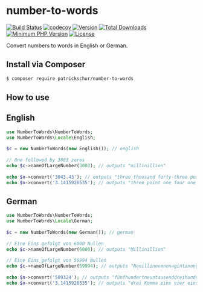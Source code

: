 # number-to-words
[![Build Status](https://travis-ci.org/patrickschur/number-to-words.svg?branch=master)](https://travis-ci.org/patrickschur/number-to-words)
[![codecov](https://codecov.io/gh/patrickschur/number-to-words/branch/master/graph/badge.svg)](https://codecov.io/gh/patrickschur/number-to-words)
[![Version](https://img.shields.io/packagist/v/patrickschur/number-to-words.svg?style=flat-square)](https://packagist.org/packages/patrickschur/number-to-words)
[![Total Downloads](https://img.shields.io/packagist/dt/patrickschur/number-to-words.svg?style=flat-square)](https://packagist.org/packages/patrickschur/number-to-words)
[![Minimum PHP Version](https://img.shields.io/badge/php-%3E%3D%207.1-FF.svg?style=flat-square)](http://php.net/)
[![License](https://img.shields.io/packagist/l/patrickschur/number-to-words.svg?style=flat-square)](https://opensource.org/licenses/MIT)

Convert numbers to words in English or German.

Install via Composer
-
```bash
$ composer require patrickschur/number-to-words
```

How to use
-
English
-
```php
use NumberToWords\NumberToWords;
use NumberToWords\Locale\English;
 
$c = new NumberToWords(new English()); // english
 
// One followed by 3003 zeros
echo $c->nameOfLargeNumber(3003); // outputs "millinillion"
 
echo $n->convert('3043.43'); // outputs "three thousand forty-three point four three"
echo $n->convert('3.1415926535'); // outputs "three point one four one five nine two six five three five"
```

German
-
```php
use NumberToWords\NumberToWords;
use NumberToWords\Locale\German;
 
$c = new NumberToWords(new German()); // german
 
// Eine Eins gefolgt von 6000 Nullen
echo $c->nameOfLargeNumber(6000); // outputs "Millinillion"
 
// Eine Eins gefolgt von 59994 Nullen
echo $c->nameOfLargeNumber(59994); // outputs "Nonillinovenonagintanongentillion"
 
echo $n->convert('509324'); // outputs "fünfhundertneuntausenddreihundertvierundzwanzig"
echo $n->convert('3,1415926535'); // outputs "drei Komma eins vier eins fünf neun zwei sechs fünf drei fünf"
```
